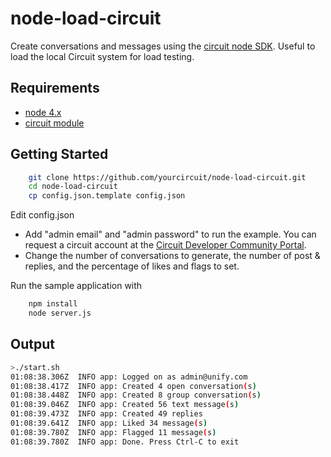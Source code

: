 # node-load-circuit
Create conversations and messages using the [circuit node SDK](https://circuitsandbox.net/sdk/index.html).
Useful to load the local Circuit system for load testing.

## Requirements ##
* [node 4.x](http://nodejs.org/download/)
* [circuit module](https://circuitsandbox.net/sdk/)

## Getting Started ##

```bash
    git clone https://github.com/yourcircuit/node-load-circuit.git
    cd node-load-circuit
    cp config.json.template config.json
```

Edit config.json
* Add "admin email" and "admin password" to run the example.
    You can request a circuit account at the [Circuit Developer Community Portal](https://www.yourcircuit.com/web/developers).
* Change the number of conversations to generate, the number of post & replies, and the percentage of likes and flags to set.

 Run the sample application with

```bash
    npm install
    node server.js
```


## Output ##

```bash
>./start.sh
01:08:38.306Z  INFO app: Logged on as admin@unify.com
01:08:38.417Z  INFO app: Created 4 open conversation(s)
01:08:38.448Z  INFO app: Created 8 group conversation(s)
01:08:39.046Z  INFO app: Created 56 text message(s)
01:08:39.473Z  INFO app: Created 49 replies
01:08:39.641Z  INFO app: Liked 34 message(s)
01:08:39.780Z  INFO app: Flagged 11 message(s)
01:08:39.780Z  INFO app: Done. Press Ctrl-C to exit
```

